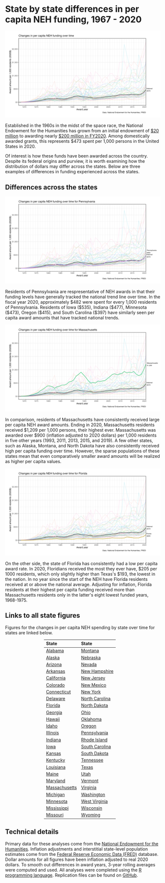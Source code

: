 ---
---

# State by state differences in per capita NEH funding, 1967 - 2020


![National Changes in per capita NEH funding over time](./figures/US.png)

Established in the 1960s in the midst of the space race, the National Endowment
for the Humanities has grown from an initial endowment of [\$20
million](https://www.neh.gov/about/history) to awarding nearly [\$200 million in
FY2020](https://www.neh.gov/sites/default/files/inline-files/NEH%202020%20Annual%20Report.pdf).
Among domestically awarded grants, this represents $473 spent per 1,000 persons
in the United States in 2020.

Of interest is how these funds have been awarded across the country. Despite its
federal origins and purview, it is worth examining how the distribution of
dollars may differ across the states. Below are three examples of differences in
funding experienced across the states.

## Differences across the states

![Changes in per capita NEH funding over time for Pennsylvania](./figures/PA.png)

Residents of Pennsylvania are respresentative of NEH awards in that their
funding levels have generally tracked the national trend line over time. In the
fiscal year 2020, approximately \$482 were spent for every 1,000 residents of
Pennsylvania. Residents of Iowa (\$535), Indiana (\$477), Minnesota (\$473),
Oregon (\$415), and South Carolina (\$397) have similarly seen per capita award
amounts that have tracked national trends.

![Changes in per capita NEH funding over time for Massachusetts](./figures/MA.png)

In comparison, residents of Massachusetts have consistently received large per
capita NEH award amounts. Ending in 2020, Massachusetts residents received
\$1,209 per 1,000 persons, their highest ever. Massachusetts was awarded over
\$900 (inflation adjusted to 2020 dollars) per 1,000 residents in five other
years (1993, 2011, 2013, 2015, and 2019). A few other states, such as Alaska,
Montana, and North Dakota have also consistently received high per capita
funding over time. However, the sparse populations of these states mean that
even comparatively smaller award amounts will be realized as higher per capita
values.

![Changes in per capita NEH funding over time for Florida](./figures/FL.png)

On the other side, the state of Florida has consistently had a low per capita
award rate. In 2020, Floridians received the most they ever have, \$205 per 1000
residents, which only slightly higher than Texas's \$193, the lowest in the
nation. In no year since the start of the NEH have Florida residents received at
or above the national average. Adjusting for inflation, Florida residents at
their highest per capita funding received more than Massachusetts residents only
in the latter's eight lowest funded years, 1968-1975.

## Links to all state figures

Figures for the changes in per capita NEH spending by state over time for states
are linked below.

<div style = "margin-left: auto; margin-right: auto; width: 50%">
            
| State                             | State                              |
|:----------------------------------|:-----------------------------------|
| [Alabama](./figures/AL.png)       | [Montana](./figures/MT.png)        |
| [Alaska](./figures/AK.png)        | [Nebraska](./figures/NE.png)       |
| [Arizona](./figures/AZ.png)       | [Nevada](./figures/NV.png)         |
| [Arkansas](./figures/AR.png)      | [New Hampshire](./figures/NH.png)  |
| [California](./figures/CA.png)    | [New Jersey](./figures/NJ.png)     |
| [Colorado](./figures/CO.png)      | [New Mexico](./figures/NM.png)     |
| [Connecticut](./figures/CT.png)   | [New York](./figures/NY.png)       |
| [Delaware](./figures/DE.png)      | [North Carolina](./figures/NC.png) |
| [Florida](./figures/FL.png)       | [North Dakota](./figures/ND.png)   |
| [Georgia](./figures/GA.png)       | [Ohio](./figures/OH.png)           |
| [Hawaii](./figures/HI.png)        | [Oklahoma](./figures/OK.png)       |
| [Idaho](./figures/ID.png)         | [Oregon](./figures/OR.png)         |
| [Illinois](./figures/IL.png)      | [Pennsylvania](./figures/PA.png)   |
| [Indiana](./figures/IN.png)       | [Rhode Island](./figures/RI.png)   |
| [Iowa](./figures/IA.png)          | [South Carolina](./figures/SC.png) |
| [Kansas](./figures/KS.png)        | [South Dakota](./figures/SD.png)   |
| [Kentucky](./figures/KY.png)      | [Tennessee](./figures/TN.png)      |
| [Louisiana](./figures/LA.png)     | [Texas](./figures/TX.png)          |
| [Maine](./figures/ME.png)         | [Utah](./figures/UT.png)           |
| [Maryland](./figures/MD.png)      | [Vermont](./figures/VT.png)        |
| [Massachusetts](./figures/MA.png) | [Virginia](./figures/VA.png)       |
| [Michigan](./figures/MI.png)      | [Washington](./figures/WA.png)     |
| [Minnesota](./figures/MN.png)     | [West Virginia](./figures/WV.png)  |
| [Mississippi](./figures/MS.png)   | [Wisconsin](./figures/WI.png)      |
| [Missouri](./figures/MO.png)      | [Wyoming](./figures/WY.png)        |

</div>

## Technical details

Primary data for these analyses come from the [National Endowment for the
Humanities](https://catalog.data.gov/organization/neh-gov). Inflation
adjustments and interstitial state-level population estimates come from the
[Federal Reserve Economic Data (FRED)](https://fred.stlouisfed.org) database.
Dollar amounts for all figures have been inflation adjusted to real 2020
dollars. To smooth out differences in award years, 3-year rolling averages were
computed and used. All analyses were completed using the [R programming language](https://cran.r-project.org). Replication files can be found on [GitHub](https://github.com/btskinner/neh).
